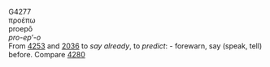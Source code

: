 <body>
  <p>G4277<br>  προέπω  <br> proepō  <br><i>pro-ep‘-o </i><br>From <a href="g4253.htm">4253</a> and <a href="g2036.htm">2036</a>  to <i>say</i> <i>already</i>, to <i>predict</i>: - forewarn, say (speak, tell) before. Compare <a href="g4280.htm">4280</a> <br></p>
 </body>